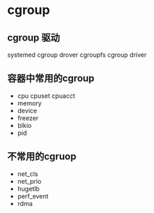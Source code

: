 # cgroup

## cgroup 驱动

systemed cgroup drover
cgroupfs cgroup driver

## 容器中常用的cgroup

- cpu cpuset cpuacct
- memory
- device
- freezer
- blkio
- pid

## 不常用的cgruop

- net_cls
- net_prio
- hugetlb
- perf_event
- rdma
